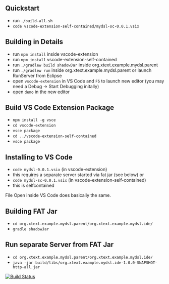 ## Quickstart

- run `./build-all.sh`
- `code vscode-extension-self-contained/mydsl-sc-0.0.1.vsix`

## Building in Details

- run `npm install` inside vscode-extension
- run `npm install` vscode-extension-self-contained
- run `./gradlew build shadowJar` inside org.xtext.example.mydsl.parent
- run `./gradlew run` inside org.xtext.example.mydsl.parent or launch RunServer from Eclipse
- open `vscode-extension` in VS Code and `F5` to launch new editor (you may need a Debug -> Start Debugging initally)
- open `demo` in the new editor

## Build VS Code Extension Package

- `npm install -g vsce`
- `cd vscode-extension`
- `vsce package`
- `cd ../vscode-extension-self-contained`
- `vsce package`

## Installing to VS Code

- `code mydsl-0.0.1.vsix` (in vscode-extension)
- this requires a separate server started via fat jar (see below)
or
- `code mydsl-sc-0.0.1.vsix` (in vscode-extension-self-contained)
- this is selfcontained

File Open inside VS Code does basically the same.

## Building FAT Jar

- `cd org.xtext.example.mydsl.parent/org.xtext.example.mydsl.ide/`
- `gradle shadowJar`

## Run separate Server from FAT Jar
- `cd org.xtext.example.mydsl.parent/org.xtext.example.mydsl.ide/`
- `java -jar build/libs/org.xtext.example.mydsl.ide-1.0.0-SNAPSHOT-http-all.jar`


[![Build Status](https://travis-ci.org/cdietrich/xtext-languageserver-example.svg?branch=master)](https://travis-ci.org/cdietrich/xtext-languageserver-example)
